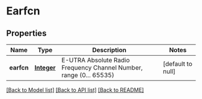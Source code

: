 # Earfcn
## Properties

Name | Type | Description | Notes
------------ | ------------- | ------------- | -------------
**earfcn** | [**Integer**](integer.md) | E-UTRA Absolute Radio Frequency Channel Number, range (0... 65535) | [default to null]

[[Back to Model list]](../README.md#documentation-for-models) [[Back to API list]](../README.md#documentation-for-api-endpoints) [[Back to README]](../README.md)

